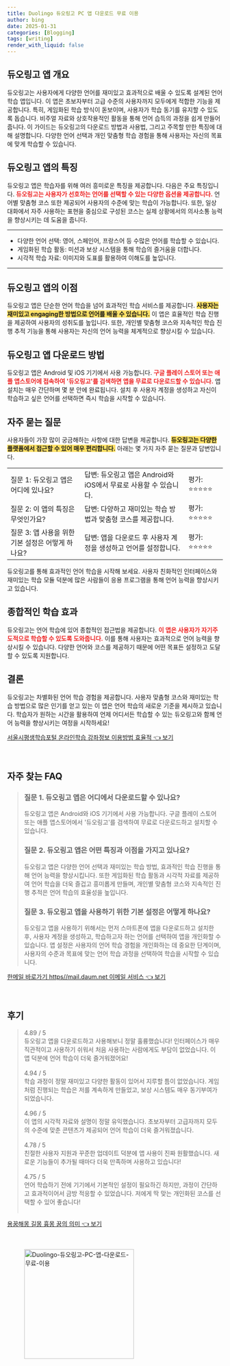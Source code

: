```yaml
---
title: Duolingo 듀오링고 PC 앱 다운로드 무료 이용
author: bing
date: 2025-01-31
categories: [Blogging]
tags: [writing]
render_with_liquid: false
---
```



<h2 id='듀오링고_앱_개요'>듀오링고 앱 개요</h2>

<p>듀오링고는 사용자에게 다양한 언어를 재미있고 효과적으로 배울 수 있도록 설계된 언어 학습 앱입니다. 이 앱은 초보자부터 고급 수준의 사용자까지 모두에게 적합한 기능을 제공합니다. 특히, 게임화된 학습 방식이 돋보이며, 사용자가 학습 동기를 유지할 수 있도록 돕습니다. 비주얼 자료와 상호작용적인 활동을 통해 언어 습득의 과정을 쉽게 만들어줍니다. 이 가이드는 듀오링고의 다운로드 방법과 사용법, 그리고 주목할 만한 특징에 대해 설명합니다. 다양한 언어 선택과 개인 맞춤형 학습 경험을 통해 사용자는 자신의 목표에 맞게 학습할 수 있습니다.</p>

<h2 id='듀오링고_앱의_특징'>듀오링고 앱의 특징</h2>

<p>듀오링고 앱은 학습자를 위해 여러 흥미로운 특징을 제공합니다. 다음은 주요 특징입니다. <b><span style="color: #ee2323;">듀오링고는 사용자가 선호하는 언어를 선택할 수 있는 다양한 옵션을 제공합니다.</span></b> 언어별 맞춤형 코스 또한 제공되어 사용자의 수준에 맞는 학습이 가능합니다. 또한, 일상 대화에서 자주 사용하는 표현을 중심으로 구성된 코스는 실제 상황에서의 의사소통 능력을 향상시키는 데 도움을 줍니다.</p>

<hr />

<ul>
    <li>다양한 언어 선택: 영어, 스페인어, 프랑스어 등 수많은 언어를 학습할 수 있습니다.</li>
    <li>게임화된 학습 활동: 미션과 보상 시스템을 통해 학습의 즐거움을 더합니다.</li>
    <li>시각적 학습 자료: 이미지와 도표를 활용하여 이해도를 높입니다.</li>
</ul>

<hr />

<h2 id='듀오링고_앱의_이점'>듀오링고 앱의 이점</h2>

<p>듀오링고 앱은 단순한 언어 학습을 넘어 효과적인 학습 서비스를 제공합니다. <b><span style="background-color: #ffe066;">사용자는 재미있고 engaging한 방법으로 언어를 배울 수 있습니다.</span></b> 이 앱은 효율적인 학습 진행을 제공하여 사용자의 성취도를 높입니다. 또한, 개인별 맞춤형 코스와 지속적인 학습 진행 추적 기능을 통해 사용자는 자신의 언어 능력을 체계적으로 향상시킬 수 있습니다.</p>

<h2 id='듀오링고_앱_다운로드_방법'>듀오링고 앱 다운로드 방법</h2>

<p>듀오링고 앱은 Android 및 iOS 기기에서 사용 가능합니다. <b><span style="color: #ee2323;">구글 플레이 스토어 또는 애플 앱스토어에 접속하여 '듀오링고'를 검색하면 앱을 무료로 다운로드할 수 있습니다.</span></b> 앱 설치는 매우 간단하며 몇 분 안에 완료됩니다. 설치 후 사용자 계정을 생성하고 자신이 학습하고 싶은 언어를 선택하면 즉시 학습을 시작할 수 있습니다.</p>

<h2 id='자주_묻는_질문'>자주 묻는 질문</h2>

<p>사용자들이 가장 많이 궁금해하는 사항에 대한 답변을 제공합니다. <b><span style="background-color: #ffe066;">듀오링고는 다양한 플랫폼에서 접근할 수 있어 매우 편리합니다.</span></b> 아래는 몇 가지 자주 묻는 질문과 답변입니다.</p>

<table>
    <tr>
        <td>질문 1: 듀오링고 앱은 어디에 있나요?</td>
        <td>답변: 듀오링고 앱은 Android와 iOS에서 무료로 사용할 수 있습니다.</td>
        <td>평가: ⭐⭐⭐⭐⭐</td>
    </tr>
    <tr>
        <td>질문 2: 이 앱의 특징은 무엇인가요?</td>
        <td>답변: 다양하고 재미있는 학습 방법과 맞춤형 코스를 제공합니다.</td>
        <td>평가: ⭐⭐⭐⭐⭐</td>
    </tr>
    <tr>
        <td>질문 3: 앱 사용을 위한 기본 설정은 어떻게 하나요?</td>
        <td>답변: 앱을 다운로드 후 사용자 계정을 생성하고 언어를 설정합니다.</td>
        <td>평가: ⭐⭐⭐⭐⭐</td>
    </tr>
</table>

<p>듀오링고를 통해 효과적인 언어 학습을 시작해 보세요. 사용자 친화적인 인터페이스와 재미있는 학습 모듈 덕분에 많은 사람들이 응용 프로그램을 통해 언어 능력을 향상시키고 있습니다.</p>

<h2 id='종합적인_학습_효과'>종합적인 학습 효과</h2>

<p>듀오링고는 언어 학습에 있어 종합적인 접근법을 제공합니다. <b><span style="color: #ee2323;">이 앱은 사용자가 자기주도적으로 학습할 수 있도록 도와줍니다.</span></b> 이를 통해 사용자는 효과적으로 언어 능력을 향상시킬 수 있습니다. 다양한 언어와 코스를 제공하기 때문에 어떤 목표든 설정하고 도달할 수 있도록 지원합니다.</p>

<h2 id='결론'>결론</h2>

<p>듀오링고는 차별화된 언어 학습 경험을 제공합니다. 사용자 맞춤형 코스와 재미있는 학습 방법으로 많은 인기를 얻고 있는 이 앱은 언어 학습의 새로운 기준을 제시하고 있습니다. 학습자가 원하는 시간을 활용하여 언제 어디서든 학습할 수 있는 듀오링고와 함께 언어 능력을 향상시키는 여정을 시작하세요!</p>


<p><a class="click-button" title="서울시평생학습포털 온라인학습 강좌정보 이용방법 효율적" href="https://afficreate.github.io/posts/%EC%84%9C%EC%9A%B8%EC%8B%9C%ED%8F%89%EC%83%9D%ED%95%99%EC%8A%B5%ED%8F%AC%ED%84%B8-%EC%98%A8%EB%9D%BC%EC%9D%B8%ED%95%99%EC%8A%B5-%EA%B0%95%EC%A2%8C%EC%A0%95%EB%B3%B4-%EC%9D%B4%EC%9A%A9%EB%B0%A9%EB%B2%95-%ED%9A%A8%EC%9C%A8%EC%A0%81/" rel="dofollow">서울시평생학습포털 온라인학습 강좌정보 이용방법 효율적 👈 보기</a></p><br>
<h2 id='자주_찾는_FAQ'>자주 찾는 FAQ</h2>
<div itemscope="" itemtype="https://schema.org/FAQPage">
<blockquote>
<div itemscope="" itemprop="mainEntity" itemtype="https://schema.org/Question">
<h3 itemprop="name">질문 1. 듀오링고 앱은 어디에서 다운로드할 수 있나요?</h3>
<div itemscope="" itemprop="acceptedAnswer" itemtype="https://schema.org/Answer">
<span itemprop="text">
<p>듀오링고 앱은 Android와 iOS 기기에서 사용 가능합니다. 구글 플레이 스토어 또는 애플 앱스토어에서 '듀오링고'를 검색하여 무료로 다운로드하고 설치할 수 있습니다.</p>
</span>
</div>
</div>
<div itemscope="" itemprop="mainEntity" itemtype="https://schema.org/Question">
<h3 itemprop="name">질문 2. 듀오링고 앱은 어떤 특징과 이점을 가지고 있나요?</h3>
<div itemscope="" itemprop="acceptedAnswer" itemtype="https://schema.org/Answer">
<span itemprop="text">
<p>듀오링고 앱은 다양한 언어 선택과 재미있는 학습 방법, 효과적인 학습 진행을 통해 언어 능력을 향상시킵니다. 또한 게임화된 학습 활동과 시각적 자료를 제공하여 언어 학습을 더욱 즐겁고 흥미롭게 만들며, 개인별 맞춤형 코스와 지속적인 진행 추적은 언어 학습의 효율성을 높입니다.</p>
</span>
</div>
</div>
<div itemscope="" itemprop="mainEntity" itemtype="https://schema.org/Question">
<h3 itemprop="name">질문 3. 듀오링고 앱을 사용하기 위한 기본 설정은 어떻게 하나요?</h3>
<div itemscope="" itemprop="acceptedAnswer" itemtype="https://schema.org/Answer">
<span itemprop="text">
<p>듀오링고 앱을 사용하기 위해서는 먼저 스마트폰에 앱을 다운로드하고 설치한 후, 사용자 계정을 생성하고, 학습하고자 하는 언어를 선택하여 앱을 개인화할 수 있습니다. 앱 설정은 사용자의 언어 학습 경험을 개인화하는 데 중요한 단계이며, 사용자의 수준과 목표에 맞는 언어 학습 과정을 선택하여 학습을 시작할 수 있습니다.</p>
</span>
</div>
</div>
</blockquote>
</div>
<p><a class="click-button" title="한메일 바로가기 https//mail.daum.net 이메일 서비스" href="https://afficreate.github.io/posts/%ED%95%9C%EB%A9%94%EC%9D%BC-%EB%B0%94%EB%A1%9C%EA%B0%80%EA%B8%B0-httpsmail.daum.net-%EC%9D%B4%EB%A9%94%EC%9D%BC-%EC%84%9C%EB%B9%84%EC%8A%A4/" rel="dofollow">한메일 바로가기 https//mail.daum.net 이메일 서비스 👈 보기</a></p><br>
<h2 id='후기'>후기</h2>
<div itemscope itemtype="https://schema.org/Product">
  <blockquote>
  <div itemprop="review" itemscope itemtype="https://schema.org/Review">
      <div itemprop="reviewRating" itemscope itemtype="https://schema.org/Rating"> <span itemprop="ratingValue">4.89</span> / <span itemprop="bestRating">5</span> </div>
      <span itemprop="reviewBody">듀오링고 앱을 다운로드하고 사용해보니 정말 훌륭했습니다! 인터페이스가 매우 직관적이고 사용하기 쉬워서 처음 사용하는 사람에게도 부담이 없었습니다. 이 앱 덕분에 언어 학습이 더욱 즐거워졌어요!</span>
  </div>
  <br>
  <div itemprop="review" itemscope itemtype="https://schema.org/Review">
      <div itemprop="reviewRating" itemscope itemtype="https://schema.org/Rating"> <span itemprop="ratingValue">4.94</span> / <span itemprop="bestRating">5</span> </div>
      <span itemprop="reviewBody">학습 과정이 정말 재미있고 다양한 활동이 있어서 지루할 틈이 없었습니다. 게임처럼 진행되는 학습은 저를 계속하게 만들었고, 보상 시스템도 매우 동기부여가 되었습니다.</span>
  </div>
  <br>
  <div itemprop="review" itemscope itemtype="https://schema.org/Review">
      <div itemprop="reviewRating" itemscope itemtype="https://schema.org/Rating"> <span itemprop="ratingValue">4.96</span> / <span itemprop="bestRating">5</span> </div>
      <span itemprop="reviewBody">이 앱의 시각적 자료와 설명이 정말 유익했습니다. 초보자부터 고급자까지 모두의 수준에 맞춘 콘텐츠가 제공되어 언어 학습이 더욱 즐거워졌습니다.</span>
  </div>
  <br>
  <div itemprop="review" itemscope itemtype="https://schema.org/Review">
      <div itemprop="reviewRating" itemscope itemtype="https://schema.org/Rating"> <span itemprop="ratingValue">4.78</span> / <span itemprop="bestRating">5</span> </div>
      <span itemprop="reviewBody">친절한 사용자 지원과 꾸준한 업데이트 덕분에 앱 사용이 진짜 원활했습니다. 새로운 기능들이 추가될 때마다 더욱 만족하며 사용하고 있습니다!</span>
  </div>
  <br>
  <div itemprop="review" itemscope itemtype="https://schema.org/Review">
      <div itemprop="reviewRating" itemscope itemtype="https://schema.org/Rating"> <span itemprop="ratingValue">4.75</span> / <span itemprop="bestRating">5</span> </div>
      <span itemprop="reviewBody">언어 학습하기 전에 기기에서 기본적인 설정이 필요하긴 하지만, 과정이 간단하고 효과적이어서 금방 적응할 수 있었습니다. 저에게 딱 맞는 개인화된 코스를 선택할 수 있어 좋습니다!</span>
  </div>
  <br>
  </blockquote>
</div>
<p><a class="click-button" title="용꿈해몽 길몽 흉몽 꿈의 의미" href="https://afficreate.github.io/posts/%EC%9A%A9%EA%BF%88%ED%95%B4%EB%AA%BD-%EA%B8%B8%EB%AA%BD-%ED%9D%89%EB%AA%BD-%EA%BF%88%EC%9D%98-%EC%9D%98%EB%AF%B8/" rel="dofollow">용꿈해몽 길몽 흉몽 꿈의 의미 👈 보기</a></p><br>
<figure class="image"><img src="https://afficreate.github.io/assets/img/thumbnail/Duolingo-듀오링고-PC-앱-다운로드-무료-이용.webp" alt="Duolingo-듀오링고-PC-앱-다운로드-무료-이용" width="256" height="256"></figure>